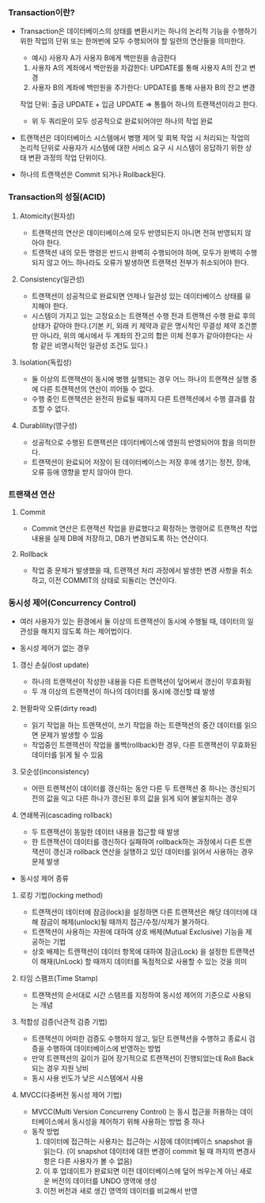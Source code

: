 ### Transaction이란?
- Transaction은 데이터베이스의 상태를 변환시키는 하나의 논리적 기능을 수행하기 위한 작업의 단위 또는 한꺼번에 모두 수행되어야 할 일련의 연산들을 의미한다.

    - 예시) 사용자 A가 사용자 B에게 백만원을 송금한다

    1. 사용자 A의 계좌에서 백만원을 차감한다: UPDATE를 통해 사용자 A의 잔고 변경
    2. 사용자 B의 계좌에 백만원을 추가한다: UPDATE를 통해 사용자 B의 잔고 변경
    
     작업 단위: 출금 UPDATE + 입금 UPDATE => 통틀어 하나의 트랜잭션이라고 한다.
    - 위 두 쿼리문이 모두 성공적으로 완료되어야만 하나의 작업 완료

- 트랜잭션은 데이터베이스 시스템에서 병행 제어 및 회복 작업 시 처리되는 작업의 논리적 단위로 사용자가 시스템에 대한 서비스 요구 시 시스템이 응답하기 위한 상태 변환 과정의 작업 단위이다.

- 하나의 트랜잭션은 Commit 되거나 Rollback된다.

### Transaction의 성질(ACID)
1. Atomicity(원자성)
    - 트랜잭션의 연산은 데이터베이스에 모두 반영되든지 아니면 전혀 반영되지 않아야 한다.
    - 트랜잭션 내의 모든 명령은 반드시 완벽히 수행되어야 하며, 모두가 완벽히 수행되지 않고 어느 하나라도 오류가 발생하면 트랜잭션 전부가 취소되어야 한다.

2. Consistency(일관성)
    - 트랜잭션이 성공적으로 완료되면 언제나 일관성 있는 데이터베이스 상태를 유지해야 한다.
    - 시스템이 가지고 있는 고정요소는 트랜잭션 수행 전과 트랜잭션 수행 완료 후의 상태가 같아야 한다.(기본 키, 외래 키 제약과 같은 명시적인 무결성 제약 조건뿐만 아니라, 위의 예시에서 두 계좌의 잔고의 합은 이체 전후가 같아야한다는 사항 같은 비명시적인 일관성 조건도 있다.)

3. Isolation(독립성)
    - 둘 이상의 트랜잭션이 동시에 병행 실행되는 경우 어느 하나의 트랜잭션 실행 중에 다른 트랜잭션의 연산이 끼어들 수 없다.
    - 수행 중인 트랜잭션은 완전히 완료될 때까지 다른 트랜잭션에서 수행 결과를 참조할 수 없다.

4. Durablility(영구성)
    - 성공적으로 수행된 트랜잭션은 데이터베이스에 영원히 반영되어야 함을 의미한다.
    - 트랜잭션이 완료되어 저장이 된 데이터베이스는 저장 후에 생기는 정전, 장애, 오류 등에 영향을 받지 않아야 한다.

### 트랜잭션 연산 
1. Commit 
    - Commit 연산은 트랜잭션 작업을 완료했다고 확정하는 명령어로 트랜잭션 작업 내용을 실제 DB에 저장하고, DB가 변경되도록 하는 연산이다.

2. Rollback
    - 작업 중 문제가 발생했을 때, 트랜잭션 처리 과정에서 발생한 변경 사항을 취소하고, 이전 COMMIT의 상태로 되돌리는 연산이다.

### 동시성 제어(Concurrency Control)
-  여러 사용자가 있는 환경에서 둘 이상의 트랜잭션이 동시에 수행될 때, 데이터의 일관성을 해치지 않도록 하는 제어법이다. 

- 동시성 제어가 없는 경우
1. 갱신 손실(lost update)
    - 하나의 트랜잭션이 작성한 내용을 다른 트랜잭션이 덮어써서 갱신이 무효화됨
    - 두 개 이상의 트랜잭션이 하나의 데이터를 동시에 갱신할 떄 발생

2. 현황파악 오류(dirty read) 
    - 읽기 작업을 하는 트랜잭션이, 쓰기 작업을 하는 트랜잭션의 중간 데이터를 읽으면 문제가 발생할 수 있음
    - 작업중인 트랜잭션이 작업을 롤백(rollback)한 경우, 다른 트랜잭션이 무효화된 데이터를 읽게 될 수 있음

3. 모순성(inconsistency)
    - 어떤 트랜잭션이 데이터를 갱신하는 동안 다른 두 트랜잭션 중 하나는 갱신되기 전의 값을 익고 다른 하나가 갱신된 후의 값을 읽게 되어 불일치하는 경우

4. 연쇄복귀(cascading rollback)
    - 두 트랜잭션이 동일한 데이터 내용을 접근할 때 발생
    - 한 트랜잭션이 데이터를 갱신하다 실패하여 rollback하는 과정에서 다른 트랜잭션이 갱신과 rollback 연산을 실행하고 있던 데이터를 읽어서 사용하는 경우 문제 발생

- 동시성 제어 종류
1. 로킹 기법(locking method)
    - 트랜잭션이 데이터에 잠금(lock)을 설정하면 다른 트랜잭션은 해당 데이터에 대해 잠금이 해제(unlock)될 때까지 접근/수정/삭제가 불가하다.
    - 트랜잭션이 사용하는 자원에 대하여 상호 배제(Mutual Exclusive) 기능을 제공하는 기법 
    - 상호 배제는 트랜잭션이 데이터 항목에 대하여 잠금(Lock) 을 설정한 트랜잭션이 해재(UnLock) 할 때까지 데이터를 독점적으로 사용할 수 있는 것을 의미

2. 타임 스팸프(Time Stamp)
    - 트랜잭션의 순서대로 시간 스탬프를 지정하여 동시성 제어의 기준으로 사용되는 개념

3. 적합성 검증(낙관적 검증 기법)
    - 트랜잭션이 어떠한 검증도 수행하지 않고, 일단 트랜잭션을 수행하고 종료시 검증을 수행하여 데이터베이스에 반영하는 방법
    - 만약 트랜잭션의 길이가 길어 장기적으로 트랜잭션이 진행되었는데 Roll Back 되는 경우 자원 낭비
    - 동시 사용 빈도가 낮은 시스템에서 사용

4. MVCC(다중버전 동시성 제어 기법)
    - MVCC(Multi Version Concurreny Control) 는 동시 접근을 허용하는 데이터베이스에서 동시성을 제어하기 위해 사용하는 방법 중 하나
    - 동작 방법
        1. 데이터에 접근하는 사용자는 접근하는 시점에 데이터베이스 snapshot 을 읽는다.
        (이 snapshot 데이터에 대한 변경이 commit 될 때 까지의 변경사항은 다른 사용자가 볼 수 없음)
        2. 이 후 업데이트가 완료되면 이전 데이터베이스에 덮어 씌우는게 아닌 새로운 버전의 데이터를 UNDO 영역에 생성
        3. 이전 버전과 새로 생긴 영역의 데이터를 비교해서 반영

